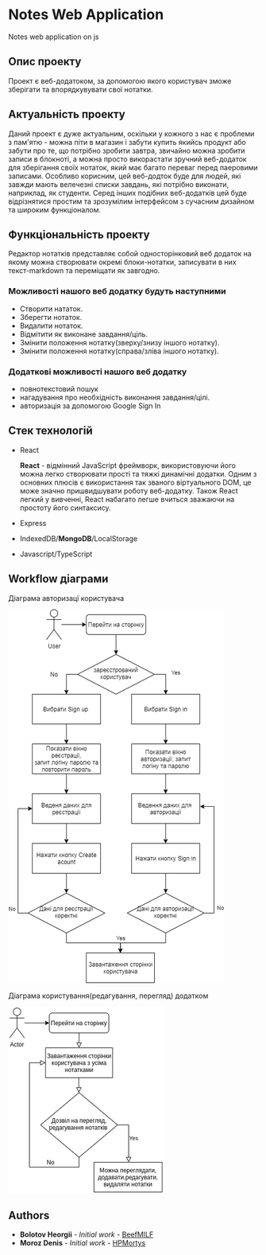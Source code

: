 # Notes Web Application 

Notes web application on js


## Опис проекту

Проект є веб-додатоком, за допомогою якого користувач зможе зберігати та впорядкувувати свої нотатки. 

## Актуальність проекту

Даний проект є дуже актуальним, оскільки у кожного з нас є проблеми з пам'ятю - можна піти в магазин і забути купить якийсь продукт або забути про те, що потрібно зробити 
завтра, звичайно можна зробити записи в блокноті, а можна просто викорастати зручний веб-додаток для зберігання своїх нотаток, який має багато переваг перед паеровими записами. 
Особливо корисним, цей веб-додток буде для людей, які завжди мають велечезні списки завдань, які потрібно виконати, наприклад, як студенти. 
Серед інших подібних веб-додатків цей буде відрізнятися простим та зрозумілим інтерфейсом з сучасним дизайном та широким функціоналом.

## Функціональність проекту

Редактор нотатків представляє собой односторінковий веб додаток на якому можна створювати окремі блоки-нотатки, записувати в них текст-markdown та переміщати як завгодно.   

### Можливості нашого веб додатку будуть наступними
* Створити нататок.
* Зберегти нотаток.
* Видалити нотаток.
* Відмітити як виконане завдання/ціль.
* Змінити положення нотатку(зверху/знизу іншого нотатку).
* Змінити положення нотатку(справа/зліва іншого нотатку).

### Додаткові можливості нашого веб додатку
* повнотекстовий пошук 
* нагадування про необхідність виконання завдання/цілі.
* авторизація за допомогою Google Sign In

## Стек технологій
* React

  **React** - відмінний JavaScript фреймворк, використовуючи його можна легко створювати прості та тяжкі динамічні додатки. Одним з основних плюсів є використання так званого віртуального DOM, це може значно пришвидшувати роботу веб-додатку. Також React легкий у вивченні, React набагато легше вчиться зважаючи на простоту його синтаксису.
  
* Express 
* IndexedDB/**MongoDB**/LocalStorage 
* Javascript/TypeScript

## Workflow діаграми 
Діаграма авторизацї користувача

![alt text](https://github.com/BeefMILF/NotesApp/blob/main/diagrams/EntryDiagram.png)

Діаграма користування(редагування, перегляд) додатком

![alt text](https://github.com/BeefMILF/NotesApp/blob/main/diagrams/MakeNotesDiagram.png)

## Authors

* **Bolotov Heorgii** - *Initial work* - [BeefMILF](https://github.com/BeefMILF)
* **Moroz Denis** - *Initial work* - [HPMortys](https://github.com/HPMortys)
